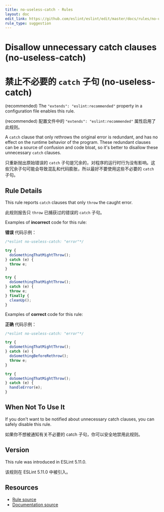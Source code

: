 ```yaml
---
title: no-useless-catch - Rules
layout: doc
edit_link: https://github.com/eslint/eslint/edit/master/docs/rules/no-useless-catch.md
rule_type: suggestion
---
```

<!-- Note: No pull requests accepted for this file. See README.md in the root directory for details. -->

# Disallow unnecessary catch clauses (no-useless-catch)

# 禁止不必要的 `catch` 子句 (no-useless-catch)

(recommended) The `"extends": "eslint:recommended"` property in a configuration file enables this rule.

(recommended) 配置文件中的 `"extends": "eslint:recommended"` 属性启用了此规则。

A `catch` clause that only rethrows the original error is redundant, and has no effect on the runtime behavior of the program. These redundant clauses can be a source of confusion and code bloat, so it's better to disallow these unnecessary `catch` clauses.

只重新抛出原始错误的 `catch` 子句是冗余的，对程序的运行时行为没有影响。这些冗余子句可能会导致混乱和代码膨胀，所以最好不要使用这些不必要的 `catch` 子句。

## Rule Details

This rule reports `catch` clauses that only `throw` the caught error.

此规则报告只 `throw` 已捕获过的错误的 `catch` 子句。

Examples of **incorrect** code for this rule:

**错误** 代码示例：

```js
/*eslint no-useless-catch: "error"*/

try {
  doSomethingThatMightThrow();
} catch (e) {
  throw e;
}

try {
  doSomethingThatMightThrow();
} catch (e) {
  throw e;
} finally {
  cleanUp();
}
```

Examples of **correct** code for this rule:

**正确** 代码示例：

```js
/*eslint no-useless-catch: "error"*/

try {
  doSomethingThatMightThrow();
} catch (e) {
  doSomethingBeforeRethrow();
  throw e;
}

try {
  doSomethingThatMightThrow();
} catch (e) {
  handleError(e);
}
```

## When Not To Use It

If you don't want to be notified about unnecessary catch clauses, you can safely disable this rule.

如果你不想被通知有关不必要的 catch 子句，你可以安全地禁用此规则。

## Version

This rule was introduced in ESLint 5.11.0.

该规则在 ESLint 5.11.0 中被引入。

## Resources

* [Rule source](https://github.com/eslint/eslint/tree/master/lib/rules/no-useless-catch.js)
* [Documentation source](https://github.com/eslint/eslint/tree/master/docs/rules/no-useless-catch.md)
